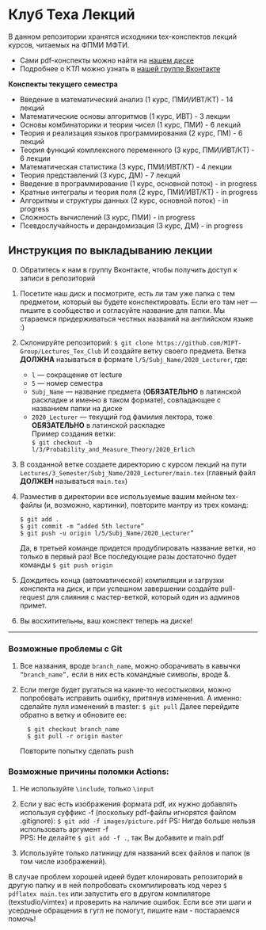 # Клуб Теха Лекций

В данном репозитории хранятся исходники tex-конспектов лекций курсов, читаемых на ФПМИ МФТИ.  
- Сами pdf-конспекты можно найти на [нашем диске](https://drive.google.com/drive/folders/1CQQHfA5_bgEhP6T0iH9Xp6xDz7D5lbIU?usp=sharing)
- Подробнее о КТЛ можно узнать в [нашей группе Вконтакте](https://vk.com/mipt_ltc)

**Конспекты текущего семестра**
- Введение в математический анализ (1 курс, ПМИ/ИВТ/КТ) - 14 лекций
- Математические основы алгоритмов (1 курс, ИВТ) - 3 лекции
- Основы комбинаторики и теории чисел (1 курс, ПМИ) - 6 лекций
- Теория и реализация языков программирования (2 курс, ПМ) - 6 лекций
- Теория функций комплексного переменного (3 курс, ПМИ/ИВТ/КТ) - 6 лекции
- Математическая статистика (3 курс, ПМИ/ИВТ/КТ) - 4 лекции
- Теория представлений (3 курс, ДМ) - 7 лекций
- Введение в программирование (1 курс, основной поток) - in progress
- Кратные интегралы и теория поля (2 курс, ПМИ/ИВТ/КТ) - in progress
- Алгоритмы и структуры данных (2 курс, основной поток) - in progress
- Сложность вычислений (3 курс, ПМИ) - in progress
- Псевдослучайность и дерандомизация (3 курс, ДМ) - in progress

## Инструкция по выкладыванию лекции 

0. Обратитесь к нам в группу Вконтакте, чтобы получить доступ к записи в репозиторий

1. Посетите наш диск и посмотрите, есть ли там уже папка с тем предметом, который вы будете конспектировать. Если его там нет — пишите в сообщество и согласуйте название для папки. Мы стараемся придерживаться честных названий на английском языке :)

2. Склонируйте репозиторий:
   ```$ git clone https://github.com/MIPT-Group/Lectures_Tex_Club```
   И создайте ветку своего предмета. Ветка **ДОЛЖНА** называться в формате ```l/5/Subj_Name/2020_Lecturer```, где: 
   - `l` — сокращение от lecture  
   - `5` — номер семестра   
   - `Subj_Name` — название предмета (**ОБЯЗАТЕЛЬНО** в латинской раскладке и именно в таком формате), совпадающее с названием папки на диске
   - `2020_Lecturer` — текущий год фамилия лектора, тоже **ОБЯЗАТЕЛЬНО** в латинской раскладке  
   Пример создания ветки:  
   ```$ git checkout -b l/3/Probability_and_Measure_Theory/2020_Erlich```

3. В созданной ветке создаете директорию с курсом лекций на пути `Lectures/3_Semester/Subj_Name/2020_Lecturer/main.tex` (главный файл **ДОЛЖЕН** называться `main.tex`)

4. Разместив в директории все используемые вашим мейном tex-файлы (и, возможно, картинки), повторите мантру из трех команд:
   ```
   $ git add .
   $ git commit -m “added 5th lecture”
   $ git push -u origin l/5/Subj_Name/2020_Lecturer”
   ```
   Да, в третьей команде придется продублировать название ветки, но только в первый раз! Все последующие разы достаточно будет команды ```$ git push origin```

5. Дождитесь конца (автоматической) компиляции и загрузки конспекта на диск, и при успешном завершении создайте pull-request для слияния с мастер-веткой, который один из админов примет.

6. Вы восхитительны, ваш конспект теперь на диске!

---

### Возможные проблемы с Git

1. Все названия, вроде `branch_name`,  можно оборачивать в кавычки `“branch_name”,` если в них есть командные символы, вроде &.

2. Если merge будет ругаться на какие-то несостыковки, можно попробовать исправить ошибку, притянув изменения. А именно: сделайте пулл изменений в master:
   ```$ git pull``` 
   Далее перейдите обратно в ветку и обновите ее:  
   ```
     $ git checkout branch_name
     $ git pull -r origin master
   ```
   Повторите попытку сделать push


 ### Возможные причины поломки Actions:

 1. Не используйте `\include`, только `\input`
 
 2. Если у вас есть изображения формата pdf, их нужно добавлять используя суффикс -f (поскольку pdf-файлы игнорятся файлом .gitignore):
    `$ git add -f images/picture.pdf`
    PS: Нигде больше нельзя использовать аргумент -f  
    PPS: Не делайте `$ git add -f .`, так Вы добавите и main.pdf
    
 3. Используйте только латиницу для названий всех файлов и папок (в том числе изображений).

В случае проблем хорошей идеей будет клонировать репозиторий в другую папку и в ней попробовать скомпилировать код через `$ pdflatex main.tex` или запустить его в другом компиляторе (texstudio/vimtex) и проверить на наличие ошибок. Если все эти шаги и усердные обращения в гугл не помогут, пишите нам - постараемся помочь!
